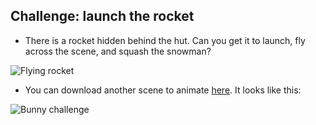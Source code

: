 ## Challenge: launch the rocket

+ There is a rocket hidden behind the hut. Can you get it to launch, fly across the scene, and squash the snowman?

![Flying rocket](images/blender-flying-rocket.png)

+ You can download another scene to animate [here](resources/bunny-challenge.blend). It looks like this:

![Bunny challenge](images/blender-bunny-challenge.png)
